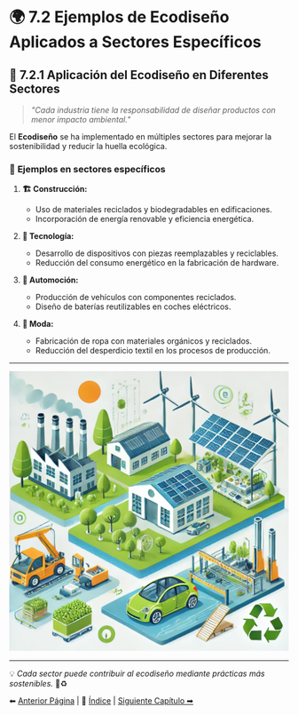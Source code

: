 # 🌍 **7.2 Ejemplos de Ecodiseño Aplicados a Sectores Específicos**

## 📌 **7.2.1 Aplicación del Ecodiseño en Diferentes Sectores**

> *"Cada industria tiene la responsabilidad de diseñar productos con menor impacto ambiental."*

El **Ecodiseño** se ha implementado en múltiples sectores para mejorar la sostenibilidad y reducir la huella ecológica.

### 🔧 **Ejemplos en sectores específicos**
1. **🏗 Construcción:**  
   - Uso de materiales reciclados y biodegradables en edificaciones.
   - Incorporación de energía renovable y eficiencia energética.
  
2. **📱 Tecnología:**  
   - Desarrollo de dispositivos con piezas reemplazables y reciclables.
   - Reducción del consumo energético en la fabricación de hardware.
  
3. **🚗 Automoción:**  
   - Producción de vehículos con componentes reciclados.
   - Diseño de baterías reutilizables en coches eléctricos.
  
4. **👕 Moda:**  
   - Fabricación de ropa con materiales orgánicos y reciclados.
   - Reducción del desperdicio textil en los procesos de producción.

---

![Ecodiseño por Sectores](..//img_pisa3_D_Gilabert1/7_capitulo_/Imagen3_capitulo7.jpg)

---

💡 *Cada sector puede contribuir al ecodiseño mediante prácticas más sostenibles.* 🌱♻

⬅ [Anterior Página](//7_capitulo7_ra3_pisa3_D_Gilabert1/7.1_Diseño_para_la_circularidad_maximizar_la_vida_útil_y_reducir_residuos.md) | 📖 [Índice](indice_pisa3_D_Gilabert1.md) | [Siguiente Capítulo ➡](//7_capitulo7_ra3_pisa3_D_Gilabert1/7.2.1_Ejemplos_de_ecodiseño_aplicados_a_Nuestro_Sector_Productivo.md)
